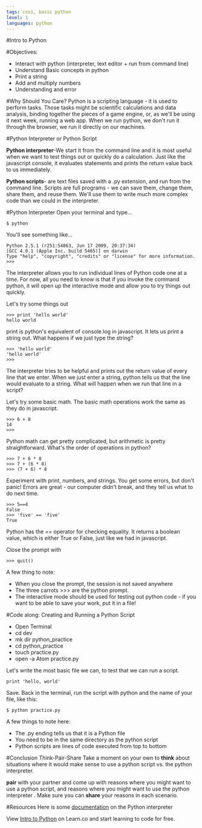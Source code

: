 ```yaml
---
tags: cssi, basic python
level: 1
languages: python
---
```

#Intro to Python

#Objectives:
+	Interact with python (interpreter, text editor + run from command line)
+ Understand Basic concepts in python
+ Print a string
+ Add and multiply numbers
+ Understanding and error

#Why Should You Care?
Python is a scripting language - it is used to perform tasks. Those tasks might be scientific calculations and data analysis, binding together the pieces of a game engine, or, as we'll be using it next week, running a web app. When we run python, we don't run it through the browser, we run it directly on our machines.

#Python Interpreter or Python Script

**Python interpreter**-We start it from the command line and it is most useful when we want to test things out or quickly do a calculation. Just like the javascript console, it evaluates statements and prints the return value back to us immediately.

**Python scripts**- are text files saved with a .py extension, and run from the command line. Scripts are full programs - we can save them, change them, share them, and reuse them. We'll use them to write much more complex code than we could in the interpreter.

#Python Interpreter
Open your terminal and type...
```
$ python
```
You'll see something like...
```
Python 2.5.1 (r251:54863, Jun 17 2009, 20:37:34)
[GCC 4.0.1 (Apple Inc. build 5465)] on darwin
Type "help", "copyright", "credits" or "license" for more information.
>>>
```
The interpreter allows you to run individual lines of Python code one at a time. For now, all you need to know is that if you invoke the command python, it will open up the interactive mode and allow you to try things out quickly.

Let's try some things out
```
>>> print 'hello world'
hello world
```
print is python's equivalent of console.log in javascript. It lets us print a string out. What happens if we just type the string?

```
>>> 'hello world'
'hello world'
>>>
```
The interpreter tries to be helpful and prints out the return value of every line that we enter. When we just enter a string, python tells us that the line would evaluate to a string. What will happen when we run that line in a script?  

Let's try some basic math. The basic math operations work the same as they do in javascript.
```
>>> 6 + 8
14
>>>
```
Python math can get pretty complicated, but arithmetic is pretty straightforward. What's the order of operations in python?
```
>>> 7 + 6 * 8
>>> 7 + (6 * 8)
>>> (7 + 6) * 8
```
Experiment with print, numbers, and strings. You get some errors, but don't panic! Errors are great - our computer didn't break, and they tell us what to do next time.

```
>>> 5==4
False
>>> 'five' == 'five'
True
```

Python has the == operator for checking equality. It returns a boolean value, which is either True or False, just like we had in javascript.

Close the prompt with
```
>>> quit()
```
A few thing to note:
+ When you close the prompt, the session is not saved anywhere
+ The three carrots >>> are the python prompt.  
+ The interactive mode should be used for testing out python code - if you want to be able to save your work, put it in a file!

#Code along: Creating and Running a Python Script
+ Open Terminal
+ cd dev
+ mk dir python_practice
+ cd python_practice
+ touch practice.py
+ open -a Atom practice.py

Let's write the most basic file we can, to test that we can run a script.
```
print 'hello, world'
```
Save. Back in the terminal, run the script with python and the name of your file, like this:

```
$ python practice.py
```

A few things to note here:
+ The .py ending tells us that it is a Python file
+ You need to be in the same directory as the python script
+ Python scripts are lines of code executed from top to bottom

#Conclusion
Think-Pair-Share
Take a moment on your own to **think** about situations where it would make sense to use a python script vs. the python interpreter.

**pair** with your partner and come up with reasons where you might want to use a python script, and reasons where you might want to use the python interpreter . Make sure you can **share** your reasons in each scenario.

#Resources
Here is some <a href="http://anandology.com/python-practice-book/getting-started.html">documentation</a> on the Python interpreter 

<p data-visibility='hidden'>View <a href='https://learn.co/lessons/cssi-4-intro-to-python-walkthrough' title='Intro to Python'>Intro to Python</a> on Learn.co and start learning to code for free.</p>
